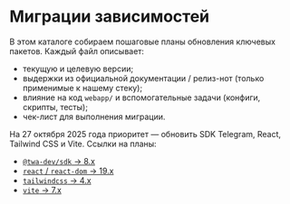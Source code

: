 # Миграции зависимостей

В этом каталоге собираем пошаговые планы обновления ключевых пакетов. Каждый файл описывает:

- текущую и целевую версии;
- выдержки из официальной документации / релиз-нот (только применимые к нашему стеку);
- влияние на код `webapp/` и вспомогательные задачи (конфиги, скрипты, тесты);
- чек-лист для выполнения миграции.

На 27 октября 2025 года приоритет — обновить SDK Telegram, React, Tailwind CSS и Vite. Ссылки на планы:

- [`@twa-dev/sdk` → 8.x](./twa-dev-sdk-8.md)
- [`react` / `react-dom` → 19.x](./react-19.md)
- [`tailwindcss` → 4.x](./tailwindcss-4.md)
- [`vite` → 7.x](./vite-7.md)
